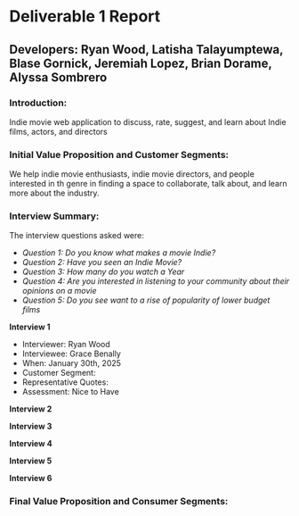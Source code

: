 # Deliverable 1 Report
## Developers: Ryan Wood, Latisha Talayumptewa, Blase Gornick, Jeremiah Lopez, Brian Dorame, Alyssa Sombrero

### Introduction: 
Indie movie web application to discuss, rate, suggest, and learn about Indie films, actors, and directors

### Initial Value Proposition and Customer Segments:
We help indie movie enthusiasts, indie movie directors, and people interested in th genre in finding a space to collaborate, talk about, and learn more about the industry.

### Interview Summary:

The interview questions asked were: 
- *Question 1: Do you know what makes a movie Indie?*
- *Question 2: Have you seen an Indie Movie?*
- *Question 3: How many do you watch a Year*
- *Question 4: Are you interested in listening to your community about their opinions on a movie*
- *Question 5: Do you see want to a rise of popularity of lower budget films*


**Interview 1**
- Interviewer: Ryan Wood
- Interviewee: Grace Benally 
- When: January 30th, 2025 
- Customer Segment:
- Representative Quotes:
- Assessment: Nice to Have

**Interview 2**

**Interview 3**

**Interview 4**

**Interview 5**

**Interview 6**


### Final Value Proposition and Consumer Segments:

